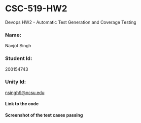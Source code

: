# CSC-519-HW2
Devops HW2 - Automatic Test Generation and Coverage Testing

### Name:                                                          
Navjot Singh 

### Student Id:
200154743
### Unity Id: 
nsingh9@ncsu.edu


#### Link to the code


#### Screenshot of the test cases passing

